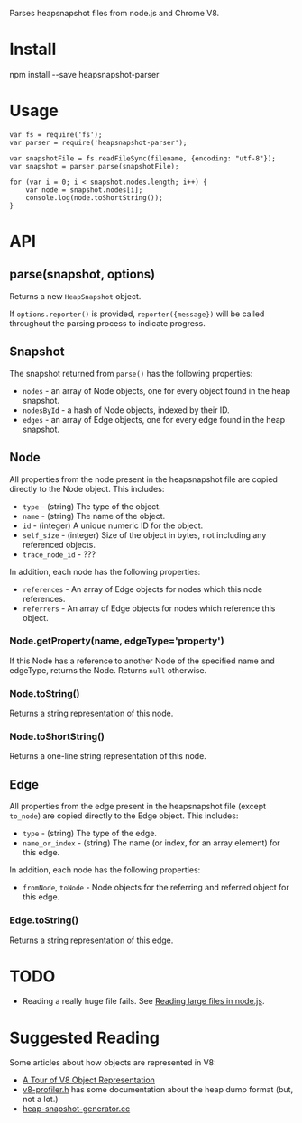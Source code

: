 Parses heapsnapshot files from node.js and Chrome V8.

Install
=======

npm install --save heapsnapshot-parser

Usage
=====

    var fs = require('fs');
    var parser = require('heapsnapshot-parser');

    var snapshotFile = fs.readFileSync(filename, {encoding: "utf-8"});
    var snapshot = parser.parse(snapshotFile);

    for (var i = 0; i < snapshot.nodes.length; i++) {
        var node = snapshot.nodes[i];
        console.log(node.toShortString());
    }

API
===

parse(snapshot, options)
------------------------

Returns a new `HeapSnapshot` object.

If `options.reporter()` is provided, `reporter({message})` will be called throughout the parsing
process to indicate progress.

Snapshot
--------

The snapshot returned from `parse()` has the following properties:

* `nodes` - an array of Node objects, one for every object found in the heap snapshot.
* `nodesById` - a hash of Node objects, indexed by their ID.
* `edges` - an array of Edge objects, one for every edge found in the heap snapshot.

Node
----

All properties from the node present in the heapsnapshot file are copied directly to the Node object.
This includes:

* `type` - (string) The type of the object.
* `name` - (string) The name of the object.
* `id` - (integer) A unique numeric ID for the object.
* `self_size` - (integer) Size of the object in bytes, not including any referenced objects.
* `trace_node_id` - ???

In addition, each node has the following properties:

* `references` - An array of Edge objects for nodes which this node references.
* `referrers` - An array of Edge objects for nodes which reference this object.

### Node.getProperty(name, edgeType='property')

If this Node has a reference to another Node of the specified name and edgeType, returns the Node.
Returns `null` otherwise.

### Node.toString()

Returns a string representation of this node.

### Node.toShortString()

Returns a one-line string representation of this node.

Edge
----

All properties from the edge present in the heapsnapshot file (except `to_node`) are copied
directly to the Edge object.  This includes:

* `type` - (string) The type of the edge.
* `name_or_index` - (string) The name (or index, for an array element) for this edge.

In addition, each node has the following properties:

* `fromNode`, `toNode` - Node objects for the referring and referred object for this edge.

### Edge.toString()

Returns a string representation of this edge.


TODO
====

* Reading a really huge file fails.  See [Reading large files in node.js](https://coderwall.com/p/ohjerg/read-large-text-files-in-nodejs).

Suggested Reading
=================

Some articles about how objects are represented in V8:

* [A Tour of V8 Object Representation](http://jayconrod.com/posts/52/a-tour-of-v8-object-representation)
* [v8-profiler.h](https://github.com/v8/v8/blob/master/include/v8-profiler.h) has some documentation about the heap dump format (but, not a lot.)
* [heap-snapshot-generator.cc](https://github.com/v8/v8/blob/master/src/heap-snapshot-generator.cc)
